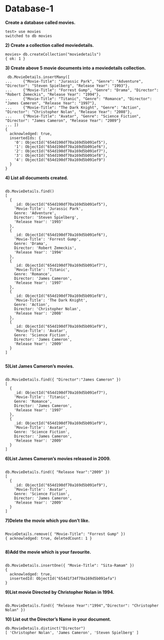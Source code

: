 # Database-1

**Create a database called movies.**

```
test> use movies
switched to db movies
```

**2) Create a collection called moviedetails.**

```
movies> db.createCollection("moviedetails")
{ ok: 1 }

```

**3) Create above 5 movie documents into a moviedetails collection.**

```
 db.MovieDetails.insertMany([
...     {"Movie-Title": "Jurassic Park", "Genre": "Adventure", "Director": "Steven Spielberg", "Release Year": "1993"},
...     {"Movie-Title": "Forrest Gump", "Genre": "Drama", "Director": "Robert Zemeckis", "Release Year": "1994"},
...     {"Movie-Title": "Titanic", "Genre": "Romance", "Director": "James Cameron", "Release Year": "1997"},
...     {"Movie-Title": "The Dark Knight", "Genre": "Action", "Director": "Christopher Nolan", "Release Year": "2008"},
...     {"Movie-Title": "Avatar", "Genre": "Science Fiction", "Director": "James Cameron", "Release Year": "2009"}
... ])
{
  acknowledged: true,
  insertedIds: {
    '0': ObjectId("654d190df70a169d5b091ef5"),
    '1': ObjectId("654d190df70a169d5b091ef6"),
    '2': ObjectId("654d190df70a169d5b091ef7"),
    '3': ObjectId("654d190df70a169d5b091ef8"),
    '4': ObjectId("654d190df70a169d5b091ef9")
  }
}

```

**4) List all documents created.**

```

db.MovieDetails.find()
[
  {
    _id: ObjectId("654d190df70a169d5b091ef5"),
    'Movie-Title': 'Jurassic Park',
    Genre: 'Adventure',
    Director: 'Steven Spielberg',
    'Release Year': '1993'
  },
  {
    _id: ObjectId("654d190df70a169d5b091ef6"),
    'Movie-Title': 'Forrest Gump',
    Genre: 'Drama',
    Director: 'Robert Zemeckis',
    'Release Year': '1994'
  },
  {
    _id: ObjectId("654d190df70a169d5b091ef7"),
    'Movie-Title': 'Titanic',
    Genre: 'Romance',
    Director: 'James Cameron',
    'Release Year': '1997'
  },
  {
    _id: ObjectId("654d190df70a169d5b091ef8"),
    'Movie-Title': 'The Dark Knight',
    Genre: 'Action',
    Director: 'Christopher Nolan',
    'Release Year': '2008'
  },
  {
    _id: ObjectId("654d190df70a169d5b091ef9"),
    'Movie-Title': 'Avatar',
    Genre: 'Science Fiction',
    Director: 'James Cameron',
    'Release Year': '2009'
  }
]


```

**5)List James Cameron’s movies.**


```

db.MovieDetails.find({ "Director":"James Cameron" })
[
  {
    _id: ObjectId("654d190df70a169d5b091ef7"),
    'Movie-Title': 'Titanic',
    Genre: 'Romance',
    Director: 'James Cameron',
    'Release Year': '1997'
  },
  {
    _id: ObjectId("654d190df70a169d5b091ef9"),
    'Movie-Title': 'Avatar',
    Genre: 'Science Fiction',
    Director: 'James Cameron',
    'Release Year': '2009'
  }
]

```

**6)List  James Cameron’s movies released in 2009.**


```

db.MovieDetails.find({ "Release Year":"2009" })
[
  {
    _id: ObjectId("654d190df70a169d5b091ef9"),
    'Movie-Title': 'Avatar',
    Genre: 'Science Fiction',
    Director: 'James Cameron',
    'Release Year': '2009'
  }
]

```

**7)Delete the movie which you don’t like.**

```

MovieDetails.remove({ "Movie-Title": "Forrest Gump" })
{ acknowledged: true, deletedCount: 1 }


```

**8)Add the movie which is your favourite.**

```

db.MovieDetails.insertOne({ "Movie-Title": "Sita-Ramam" })
{
  acknowledged: true,
  insertedId: ObjectId("654d1f34f70a169d5b091efa")
}

```

**9)List movie Directed  by Christopher Nolan in 1994.**

```

db.MovieDetails.find({ "Release Year":"1994","Director": "Christopher Nolan" })

```

**10)  List out the Director’s Name in your document.**

```
db.MovieDetails.distinct("Director")
[ 'Christopher Nolan', 'James Cameron', 'Steven Spielberg' ]

```
 






